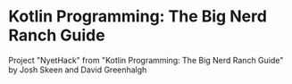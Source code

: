 # Kotlin Programming: The Big Nerd Ranch Guide

Project "NyetHack" from "Kotlin Programming: The Big Nerd Ranch Guide" by Josh Skeen and David Greenhalgh
